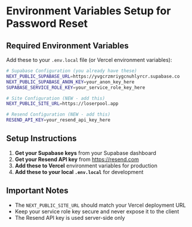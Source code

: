 # Environment Variables Setup for Password Reset

## Required Environment Variables

Add these to your `.env.local` file (or Vercel environment variables):

```bash
# Supabase Configuration (you already have these)
NEXT_PUBLIC_SUPABASE_URL=https://yvgcrzmriygcnuhlyrcr.supabase.co
NEXT_PUBLIC_SUPABASE_ANON_KEY=your_anon_key_here
SUPABASE_SERVICE_ROLE_KEY=your_service_role_key_here

# Site Configuration (NEW - add this)
NEXT_PUBLIC_SITE_URL=https://loserpool.app

# Resend Configuration (NEW - add this)
RESEND_API_KEY=your_resend_api_key_here
```

## Setup Instructions

1. **Get your Supabase keys** from your Supabase dashboard
2. **Get your Resend API key** from https://resend.com
3. **Add these to Vercel** environment variables for production
4. **Add these to your local `.env.local`** for development

## Important Notes

- The `NEXT_PUBLIC_SITE_URL` should match your Vercel deployment URL
- Keep your service role key secure and never expose it to the client
- The Resend API key is used server-side only
